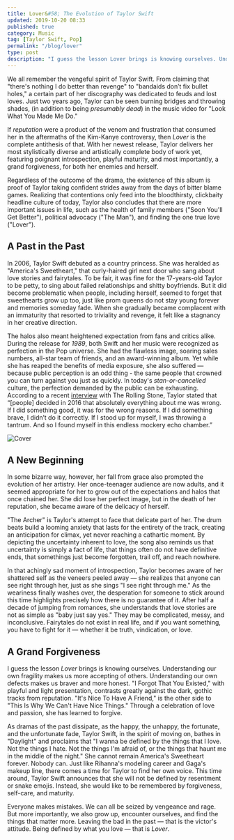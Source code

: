 ```yaml
---
title: Lover&#58; The Evolution of Taylor Swift
updated: 2019-10-20 08:33
published: true
category: Music
tag: [Taylor Swift, Pop]
permalink: "/blog/lover"
type: post
description: "I guess the lesson Lover brings is knowing ourselves. Understanding our own fragility makes us more accepting of others. Understanding our own defects makes us braver and more honest. I Forgot That You Existed, with playful and light presentation, contrasts greatly against the dark, gothic tracks from reputation. It's Nice To Have A Friend is the other side to This Is Why We Can't Have Nice Things. Through a celebration of love and passion, she has learned to forgive."
---
```


We all remember the vengeful spirit of Taylor Swift. From claiming that "there's nothing I do better than revenge" to "bandaids don’t fix bullet holes," a certain part of her discography was dedicated to feuds and lost loves. Just two years ago, Taylor can be seen burning bridges and throwing shades, (in addition to being _presumably dead_) in the music video for "Look What You Made Me Do."

If _reputation_ were a product of the venom and frustration that consumed her in the aftermaths of the Kim-Kanye controversy, then _Lover_ is the complete antithesis of that. With her newest release, Taylor delivers her most stylistically diverse and artistically complete body of work yet, featuring poignant introspection, playful maturity, and most importantly, a grand forgiveness, for both her enemies and herself.

Regardless of the outcome of the drama, the existence of this album is proof of Taylor taking confident strides away from the days of bitter blame games. Realizing that contentions only feed into the bloodthirsty, clickbaity headline culture of today, Taylor also concludes that there are more important issues in life, such as the health of family members ("Soon You'll Get Better"), political advocacy ("The Man"), and finding the one true love ("Lover").

## A Past in the Past

In 2006, Taylor Swift debuted as a country princess. She was heralded as "America's Sweetheart," that curly-haired girl next door who sang about love stories and fairytales. To be fair, it was fine for the 17-years-old Taylor to be petty, to sing about failed relationships and shitty boyfriends. But it did become problematic when people, including herself, seemed to forget that sweethearts grow up too, just like prom queens do not stay young forever and memories someday fade. When she gradually became complacent with an immaturity that resorted to triviality and revenge, it felt like a stagnancy in her creative direction.

The halos also meant heightened expectation from fans and critics alike. During the release for _1989_, both Swift and her music were recognized as perfection in the Pop universe. She had the flawless image, soaring sales numbers, all-star team of friends, and an award-winning album. Yet while she has reaped the benefits of media exposure, she also suffered — because public perception is an odd thing - the same people that crowned you can turn against you just as quickly. In today's _stan-or-cancelled_ culture, the perfection demanded by the public can be exhausting. According to a recent [interview](https://www.rollingstone.com/music/music-features/taylor-swift-rolling-stone-interview-880794/) with The Rolling Stone, Taylor stated that “[people] decided in 2016 that absolutely everything about me was wrong. If I did something good, it was for the wrong reasons. If I did something brave, I didn’t do it correctly. If I stood up for myself, I was throwing a tantrum. And so I found myself in this endless mockery echo chamber.”

![Cover](/blogimages/lover2.jpg)

## A New Beginning

In some bizarre way, however, her fall from grace also prompted the evolution of her artistry. Her once-teenager audience are now adults, and it seemed appropriate for her to grow out of the expectations and halos that once chained her. She did lose her perfect image, but in the death of her reputation, she became aware of the delicacy of herself.

"The Archer" is Taylor's attempt to face that delicate part of her. The drum beats build a looming anxiety that lasts for the entirety of the track, creating an anticipation for climax, yet never reaching a cathartic moment. By depicting the uncertainty inherent to love, the song also reminds us that uncertainty is simply a fact of life, that things often do not have definitive ends, that somethings just become forgotten, trail off, and reach nowhere.

In that achingly sad moment of introspection, Taylor becomes aware of her shattered self as the veneers peeled away — she realizes that anyone can see right through her, just as she sings "I see right through me." As the weariness finally washes over, the desperation for someone to stick around this time highlights precisely how there is no guarantee of it. After half a decade of jumping from romances, she understands that love stories are not as simple as "baby just say yes." They may be complicated, messy, and inconclusive. Fairytales do not exist in real life, and if you want something, you have to fight for it — whether it be truth, vindication, or love.

## A Grand Forgiveness

I guess the lesson _Lover_ brings is knowing ourselves. Understanding our own fragility makes us more accepting of others. Understanding our own defects makes us braver and more honest. "I Forgot That You Existed," with playful and light presentation, contrasts greatly against the dark, gothic tracks from reputation. "It's Nice To Have A Friend," is the other side to "This Is Why We Can't Have Nice Things." Through a celebration of love and passion, she has learned to forgive.

As dramas of the past dissipate, as the happy, the unhappy, the fortunate, and the unfortunate fade, Taylor Swift, in the spirit of moving on, bathes in "Daylight" and proclaims that "I wanna be defined by the things that I love. Not the things I hate. Not the things I'm afraid of, or the things that haunt me in the middle of the night." She cannot remain America's Sweetheart forever. Nobody can. Just like Rihanna's modeling career and Gaga's makeup line, there comes a time for Taylor to find her own voice. This time around, Taylor Swift announces that she will not be defined by resentment or snake emojis. Instead, she would like to be remembered by forgiveness, self-care, and maturity.

Everyone makes mistakes. We can all be seized by vengeance and rage. But more importantly, we also grow up, encounter ourselves, and find the things that matter more. Leaving the bad in the past — that is the victor's attitude. Being defined by what you love — that is _Lover_.

